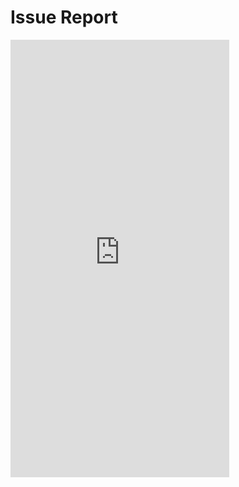Issue Report
==============

<iframe width="350" height="700" frameborder="0" src="https://app.smartsheet.com/b/form?EQBCT=fb07dbe6792e47538e41eb1685198ed1"></iframe>
